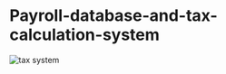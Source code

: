 # Payroll-database-and-tax-calculation-system

![tax system](https://user-images.githubusercontent.com/55623507/107794886-e498df80-6d4f-11eb-8435-35011ef49263.PNG)
